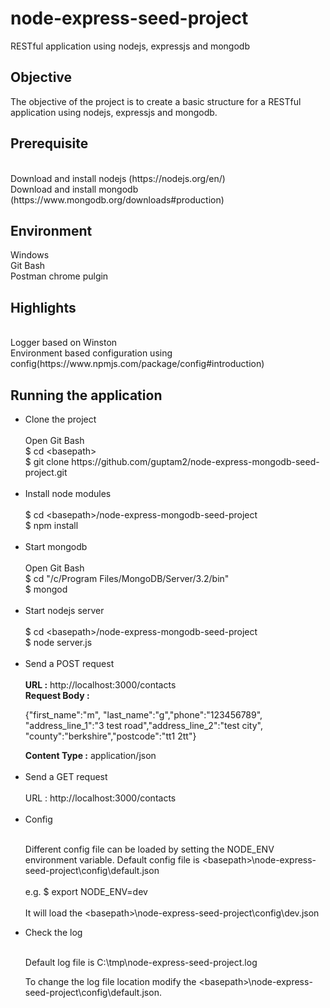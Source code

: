# node-express-seed-project
RESTful application using nodejs, expressjs and mongodb

<h2>Objective</h2>

The objective of the project is to create a basic structure for a RESTful application using nodejs, expressjs and mongodb.

<h2>Prerequisite</h2>
<br>
Download and install nodejs (https://nodejs.org/en/)
<br>
Download and install mongodb (https://www.mongodb.org/downloads#production)

<h2>Environment</h2>

Windows
<br>
Git Bash
<br>
Postman chrome pulgin

<h2>Highlights</h2>

<br>
Logger based on Winston
<br>
Environment based configuration using config(https://www.npmjs.com/package/config#introduction)


<h2>Running the application</h2>

<ul>
<li>Clone the project</li>
<br>
Open Git Bash
<br>
$ cd &lt;basepath&gt;
<br>
$ git clone https://github.com/guptam2/node-express-mongodb-seed-project.git
<br>
<br>
<li>Install node modules</li>
<br>
$ cd &lt;basepath&gt;/node-express-mongodb-seed-project
<br>
$ npm install
<br>
<br>
<li>Start mongodb</li>
<br>
Open Git Bash
<br>
$ cd "/c/Program Files/MongoDB/Server/3.2/bin"
<br>
$ mongod
<br>
<br>
<li>Start nodejs server</li>
<br>
$ cd &lt;basepath&gt;/node-express-mongodb-seed-project
<br>
$ node server.js
<br>
<br>
<li>Send a POST request</li>
<br>
<b>URL :</b> http://localhost:3000/contacts
<br>
<b>Request Body :</b> <p>{"first_name":"m", "last_name":"g","phone":"123456789", "address_line_1":"3 test road","address_line_2":"test city", "county":"berkshire","postcode":"tt1 2tt"}</p>
<b>Content Type :</b> application/json
<br>
<br>

<li>Send a GET request</li>
<br>
URL : http://localhost:3000/contacts
<br>
<br>
<li>Config</li>
<br>
<p>
Different config file can be loaded by setting the NODE_ENV environment variable. Default config file is &lt;basepath&gt;\node-express-seed-project\config\default.json
<br>
<br>
e.g. $ export NODE_ENV=dev  
<br>
<br>
It will load the &lt;basepath&gt;\node-express-seed-project\config\dev.json
</p>

<li>Check the log</li>
<br>
<p>Default log file is C:\tmp\node-express-seed-project.log</p>
<p>
To change the log file location modify the &lt;basepath&gt;\node-express-seed-project\config\default.json. 
</p>
</ul>



